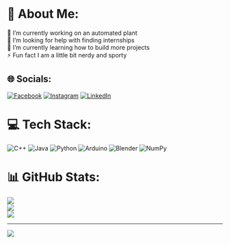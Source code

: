 # 💫 About Me:
🔭 I’m currently working on an automated plant<br>🤝 I’m looking for help with finding internships<br>🌱 I’m currently learning how to build more projects<br>⚡ Fun fact I am a little bit nerdy and sporty


## 🌐 Socials:
[![Facebook](https://img.shields.io/badge/Facebook-%231877F2.svg?logo=Facebook&logoColor=white)](https://facebook.com/maxwell.miguelino) [![Instagram](https://img.shields.io/badge/Instagram-%23E4405F.svg?logo=Instagram&logoColor=white)](https://instagram.com/max_whale_m) [![LinkedIn](https://img.shields.io/badge/LinkedIn-%230077B5.svg?logo=linkedin&logoColor=white)](https://linkedin.com/in/maxwell-miguelino-6aa61720a) 

# 💻 Tech Stack:
![C++](https://img.shields.io/badge/c++-%2300599C.svg?style=for-the-badge&logo=c%2B%2B&logoColor=white) ![Java](https://img.shields.io/badge/java-%23ED8B00.svg?style=for-the-badge&logo=java&logoColor=white) ![Python](https://img.shields.io/badge/python-3670A0?style=for-the-badge&logo=python&logoColor=ffdd54) ![Arduino](https://img.shields.io/badge/-Arduino-00979D?style=for-the-badge&logo=Arduino&logoColor=white) ![Blender](https://img.shields.io/badge/blender-%23F5792A.svg?style=for-the-badge&logo=blender&logoColor=white) ![NumPy](https://img.shields.io/badge/numpy-%23013243.svg?style=for-the-badge&logo=numpy&logoColor=white)
# 📊 GitHub Stats:
![](https://github-readme-stats.vercel.app/api?username=maxwellmiguelino&theme=dark&hide_border=false&include_all_commits=true&count_private=false)<br/>
![](https://github-readme-streak-stats.herokuapp.com/?user=maxwellmiguelino&theme=dark&hide_border=false)<br/>
![](https://github-readme-stats.vercel.app/api/top-langs/?username=maxwellmiguelino&theme=dark&hide_border=false&include_all_commits=true&count_private=false&layout=compact)

---
[![](https://visitcount.itsvg.in/api?id=maxwellmiguelino&icon=0&color=11)](https://visitcount.itsvg.in)

<!-- Proudly created with GPRM ( https://gprm.itsvg.in ) -->

